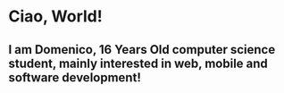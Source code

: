 <h1>Ciao, World!</h1>
<h2> I am Domenico, 16 Years Old computer science student, mainly interested in web, mobile and software development! </h2>
